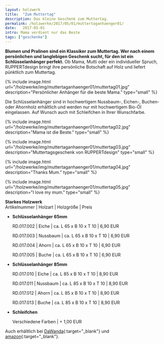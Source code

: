 ```yaml
---
layout: holzwerk
title:  "Zum Muttertag"
description: Das kleine Geschenk zum Muttertag.
permalink: /holzwerke/2017/05/01/muttertaganhaenger01/
date:   2017-05-01
intro: Mama verdient nur das Beste
tags: ["geschenke"]
---
```


**Blumen und Pralinen sind ein Klassiker zum Muttertag. 
Wer nach einem persönlichen und langlebigen Geschenk sucht, für den ist ein Schlüsselanhänger perfekt.**
Ob Mama, Mutti oder ein individueller Spruch, 
RUPPERTdesign bringt ihre persönliche Botschaft auf Holz und liefert pünktlich zum Muttertag. 


{% include image.html url="/holzwerke/img/muttertaganhaenger01/muttertag01.jpg" description="Persönlicher Anhänger für die beste Mama." type="small" %}


Die Schlüsselanhänger sind in hochwertigem Nussbaum-, Eichen-, Buchen- oder Ahornholz erhältlich
und werden nur mit hochwertigem Bio-Öl eingelassen. 
Auf Wunsch auch mit Schleifchen in Ihrer Wunschfarbe.


{% include image.html url="/holzwerke/img/muttertaganhaenger01/muttertag02.jpg" description="Mama ist die Beste." type="small" %}

{% include image.html url="/holzwerke/img/muttertaganhaenger01/muttertag03.jpg" description="Muttertagsgeschenk von RUPPERTdesign" type="small" %}

{% include image.html url="/holzwerke/img/muttertaganhaenger01/muttertag04.jpg" description="Thanks Mum." type="small" %}

{% include image.html url="/holzwerke/img/muttertaganhaenger01/muttertag05.jpg" description="I love my mum." type="small" %}



**Starkes Holzwerk**   
Artikelnummer \| Holzart \| Holzgröße \| Preis

* **Schlüsselanhänger 65mm**
     
	 
	RD.017.002  \| 	Eiche \| ca. L 65 x B 10 x T 10 \| 6,90 EUR
	
	RD.017.003   \| 	Nussbaum \| ca. L 65 x B 10 x T 10 \| 6,90 EUR
	
	RD.017.004   \| 	Ahorn \| ca. L 65 x B 10 x T 10 \| 6,90 EUR
	
	RD.017.005   \| 	Buche \| ca. L 65 x B 10 x T 10 \| 6,90 EUR
	

* **Schlüsselanhänger 85mm**
      
	RD.017.010  \| 	Eiche \| ca. L 85 x B 10 x T 10 \| 8,90 EUR
	
	RD.017.011   \| 	Nussbaum \| ca. L 85 x B 10 x T 10 \| 8,90 EUR
	
	RD.017.012   \| 	Ahorn \| ca. L 85 x B 10 x T 10 \| 8,90 EUR
	
	RD.017.013   \| 	Buche \| ca. L 85 x B 10 x T 10 \| 8,90 EUR
	
	
* **Schleifchen**

	Verschiedene Farben \| + 1,00 EUR





	
Auch erhältlich bei [DaWanda][1]{:target="_blank"} und [amazon][2]{:target="_blank"}.
	
 [1]: https://de.dawanda.com/product/115108775-muttertag-fuer-mama-nur-das-beste-wunschtext
 
 [2]:https://www.amazon.de/s/ref=hnd_pdp_byline?_encoding=UTF8&node=9699311031&lo=image&me=A14SEUYA88KWJ3
	